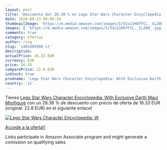 ```yaml
---
layout: post
title: 'Descuento del 28.38 % en Lego Star Wars Character Encyclopedia: W'
date: 2020-09-23 09:05:34
thumbnailImage: 'https://m.media-amazon.com/images/I/51u11HOfFCL._SL200_.jpg'
images: [ 'https://m.media-amazon.com/images/I/51u11HOfFCL._SL200_.jpg' ]
comments: true
category: ofertas
author: ring
slug: '1465489568-it'
description:
actualPrice: 16.33 EUR
currency: EUR
price: 16.33
comparePrice: 22.8 EUR
inStock: true
prodname: 'Lego Star Wars Character Encyclopedia: With Exclusive Darth Maul Minifigure'
country: 'it'
---
```


Tienes [Lego Star Wars Character Encyclopedia: With Exclusive Darth Maul Minifigure](https://www.amazon.it/dp/1465489568/?tag=tolees00-21) con un 28.38 % de descuento con precio de oferta de 16.33 EUR (original: 22.8 EUR) en el siguiente enlace!

[![Lego Star Wars Character Encyclopedia: W](https://m.media-amazon.com/images/I/51u11HOfFCL._SL200_.jpg)](https://www.amazon.it/dp/1465489568/?tag=tolees00-21)

[Accede a la oferta!!](https://www.amazon.it/dp/1465489568/?tag=tolees00-21)

Links participate in Amazon Associate program and might generate a comission on qualifying sales


